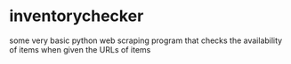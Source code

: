 # inventorychecker
some very basic python web scraping program that checks the availability of items when given the URLs of items

